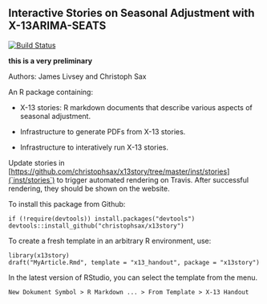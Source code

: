 Interactive Stories on Seasonal Adjustment with X-13ARIMA-SEATS
---------------------------------------------------------------

[![Build Status](https://travis-ci.org/christophsax/x13story.svg?branch=master)](https://travis-ci.org/christophsax/x13story)

**this is a very preliminary**

Authors: James Livsey and Christoph Sax

An R package containing:

- X-13 stories: R markdown documents that describe various aspects of seasonal 
  adjustment.

- Infrastructure to generate PDFs from X-13 stories.

- Infrastructure to interatively run X-13 stories.


Update stories in [https://github.com/christophsax/x13story/tree/master/inst/stories](`inst/stories`) to trigger automated rendering on Travis. After
successful rendering, they should be shown on the website.


To install this package from Github:

    if (!require(devtools)) install.packages("devtools")
    devtools::install_github("christophsax/x13story")


To create a fresh template in an arbitrary R environment, use:

    library(x13story)
    draft("MyArticle.Rmd", template = "x13_handout", package = "x13story")


In the latest version of RStudio, you can select the template from the menu.

    New Dokument Symbol > R Markdown ... > From Template > X-13 Handout



